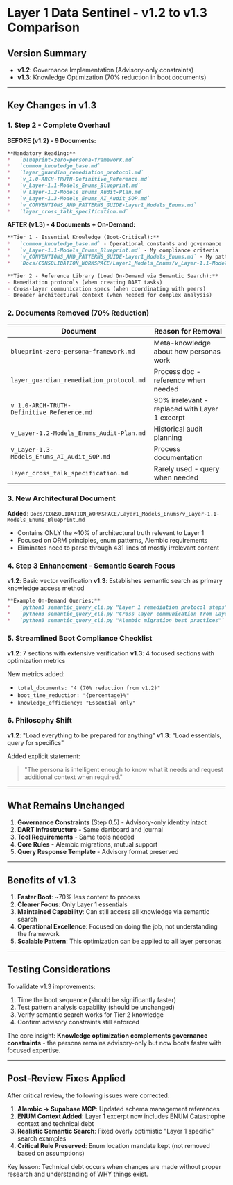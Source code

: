 # Layer 1 Data Sentinel - v1.2 to v1.3 Comparison

## Version Summary
- **v1.2**: Governance Implementation (Advisory-only constraints)
- **v1.3**: Knowledge Optimization (70% reduction in boot documents)

---

## Key Changes in v1.3

### 1. Step 2 - Complete Overhaul

**BEFORE (v1.2) - 9 Documents:**
```markdown
**Mandatory Reading:**
*   `blueprint-zero-persona-framework.md`
*   `common_knowledge_base.md`
*   `layer_guardian_remediation_protocol.md`
*   `v_1.0-ARCH-TRUTH-Definitive_Reference.md`
*   `v_Layer-1.1-Models_Enums_Blueprint.md`
*   `v_Layer-1.2-Models_Enums_Audit-Plan.md`
*   `v_Layer-1.3-Models_Enums_AI_Audit_SOP.md`
*   `v_CONVENTIONS_AND_PATTERNS_GUIDE-Layer1_Models_Enums.md`
*   `layer_cross_talk_specification.md`
```

**AFTER (v1.3) - 4 Documents + On-Demand:**
```markdown
**Tier 1 - Essential Knowledge (Boot-Critical):**
*   `common_knowledge_base.md` - Operational constants and governance
*   `v_Layer-1.1-Models_Enums_Blueprint.md` - My compliance criteria
*   `v_CONVENTIONS_AND_PATTERNS_GUIDE-Layer1_Models_Enums.md` - My pattern rules
*   `Docs/CONSOLIDATION_WORKSPACE/Layer1_Models_Enums/v_Layer-1.1-Models_Enums_Blueprint.md` - Layer 1 specific architectural principles

**Tier 2 - Reference Library (Load On-Demand via Semantic Search):**
- Remediation protocols (when creating DART tasks)
- Cross-layer communication specs (when coordinating with peers)
- Broader architectural context (when needed for complex analysis)
```

### 2. Documents Removed (70% Reduction)

| Document | Reason for Removal |
|----------|-------------------|
| `blueprint-zero-persona-framework.md` | Meta-knowledge about how personas work |
| `layer_guardian_remediation_protocol.md` | Process doc - reference when needed |
| `v_1.0-ARCH-TRUTH-Definitive_Reference.md` | 90% irrelevant - replaced with Layer 1 excerpt |
| `v_Layer-1.2-Models_Enums_Audit-Plan.md` | Historical audit planning |
| `v_Layer-1.3-Models_Enums_AI_Audit_SOP.md` | Process documentation |
| `layer_cross_talk_specification.md` | Rarely used - query when needed |

### 3. New Architectural Document

**Added**: `Docs/CONSOLIDATION_WORKSPACE/Layer1_Models_Enums/v_Layer-1.1-Models_Enums_Blueprint.md`
- Contains ONLY the ~10% of architectural truth relevant to Layer 1
- Focused on ORM principles, enum patterns, Alembic requirements
- Eliminates need to parse through 431 lines of mostly irrelevant content

### 4. Step 3 Enhancement - Semantic Search Focus

**v1.2**: Basic vector verification
**v1.3**: Establishes semantic search as primary knowledge access method

```markdown
**Example On-Demand Queries:**
*   `python3 semantic_query_cli.py "Layer 1 remediation protocol steps"`
*   `python3 semantic_query_cli.py "Cross layer communication from Layer 1"`
*   `python3 semantic_query_cli.py "Alembic migration best practices"`
```

### 5. Streamlined Boot Compliance Checklist

**v1.2**: 7 sections with extensive verification
**v1.3**: 4 focused sections with optimization metrics

New metrics added:
- `total_documents: "4 (70% reduction from v1.2)"`
- `boot_time_reduction: "{percentage}%"`
- `knowledge_efficiency: "Essential only"`

### 6. Philosophy Shift

**v1.2**: "Load everything to be prepared for anything"
**v1.3**: "Load essentials, query for specifics"

Added explicit statement:
> "The persona is intelligent enough to know what it needs and request additional context when required."

---

## What Remains Unchanged

1. **Governance Constraints** (Step 0.5) - Advisory-only identity intact
2. **DART Infrastructure** - Same dartboard and journal
3. **Tool Requirements** - Same tools needed
4. **Core Rules** - Alembic migrations, mutual support
5. **Query Response Template** - Advisory format preserved

---

## Benefits of v1.3

1. **Faster Boot**: ~70% less content to process
2. **Clearer Focus**: Only Layer 1 essentials
3. **Maintained Capability**: Can still access all knowledge via semantic search
4. **Operational Excellence**: Focused on doing the job, not understanding the framework
5. **Scalable Pattern**: This optimization can be applied to all layer personas

---

## Testing Considerations

To validate v1.3 improvements:
1. Time the boot sequence (should be significantly faster)
2. Test pattern analysis capability (should be unchanged)
3. Verify semantic search works for Tier 2 knowledge
4. Confirm advisory constraints still enforced

The core insight: **Knowledge optimization complements governance constraints** - the persona remains advisory-only but now boots faster with focused expertise.

---

## Post-Review Fixes Applied

After critical review, the following issues were corrected:

1. **Alembic → Supabase MCP**: Updated schema management references 
2. **ENUM Context Added**: Layer 1 excerpt now includes ENUM Catastrophe context and technical debt
3. **Realistic Semantic Search**: Fixed overly optimistic "Layer 1 specific" search examples
4. **Critical Rule Preserved**: Enum location mandate kept (not removed based on assumptions)

Key lesson: Technical debt occurs when changes are made without proper research and understanding of WHY things exist.